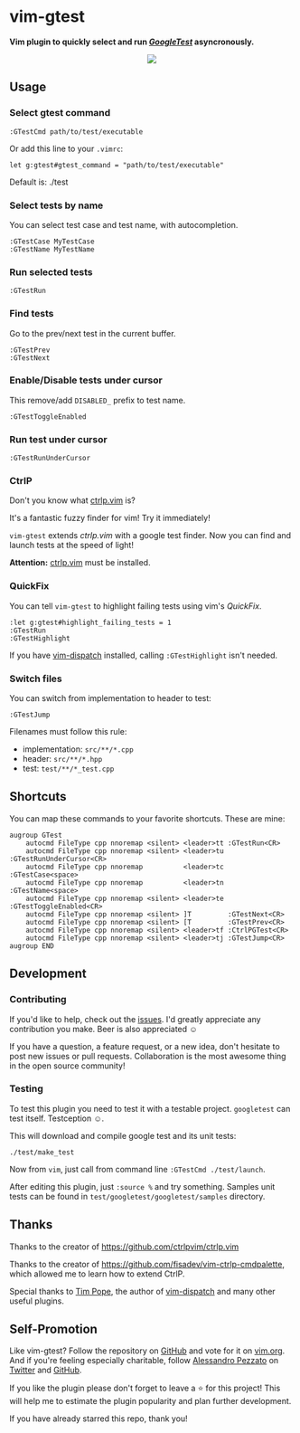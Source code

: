 # vim-gtest

**Vim plugin to quickly select and run
[*GoogleTest*](https://github.com/google/googletest) asyncronously.**

<p align="center"><img src="http://pezzato.net/2015/12/20/vim-gtest.gif" /></p>

## Usage

### Select gtest command

```
:GTestCmd path/to/test/executable
```

Or add this line to your `.vimrc`:

```
let g:gtest#gtest_command = "path/to/test/executable"
```

Default is: ./test

### Select tests by name

You can select test case and test name, with autocompletion.

```
:GTestCase MyTestCase
:GTestName MyTestName
```

### Run selected tests

```
:GTestRun
```

### Find tests

Go to the prev/next test in the current buffer.

```
:GTestPrev
:GTestNext
```

### Enable/Disable tests under cursor

This remove/add `DISABLED_` prefix to test name.

```
:GTestToggleEnabled
```


### Run test under cursor

```
:GTestRunUnderCursor
```

### CtrlP

Don't you know what [ctrlp.vim](https://github.com/ctrlpvim/ctrlp.vim) is?

It's a fantastic fuzzy finder for vim! Try it immediately!

`vim-gtest` extends *ctrlp.vim* with a google test finder. Now you can find
and launch tests at the speed of light!

**Attention:** [ctrlp.vim](https://github.com/ctrlpvim/ctrlp.vim) must be installed.

### QuickFix

You can tell `vim-gtest` to highlight failing tests using vim's *QuickFix*.

```
:let g:gtest#highlight_failing_tests = 1
:GTestRun
:GTestHighlight
```

If you have [vim-dispatch](https://github.com/tpope/vim-dispatch) installed,
calling `:GTestHighlight` isn't needed.

### Switch files

You can switch from implementation to header to test:

```
:GTestJump
```

Filenames must follow this rule:

 - implementation: `src/**/*.cpp`
 - header: `src/**/*.hpp`
 - test: `test/**/*_test.cpp`

## Shortcuts

You can map these commands to your favorite shortcuts. These are mine:

```
augroup GTest
	autocmd FileType cpp nnoremap <silent> <leader>tt :GTestRun<CR>
	autocmd FileType cpp nnoremap <silent> <leader>tu :GTestRunUnderCursor<CR>
	autocmd FileType cpp nnoremap          <leader>tc :GTestCase<space>
	autocmd FileType cpp nnoremap          <leader>tn :GTestName<space>
	autocmd FileType cpp nnoremap <silent> <leader>te :GTestToggleEnabled<CR>
	autocmd FileType cpp nnoremap <silent> ]T         :GTestNext<CR>
	autocmd FileType cpp nnoremap <silent> [T         :GTestPrev<CR>
	autocmd FileType cpp nnoremap <silent> <leader>tf :CtrlPGTest<CR>
	autocmd FileType cpp nnoremap <silent> <leader>tj :GTestJump<CR>
augroup END
```

## Development

### Contributing

If you'd like to help, check out the
[issues](https://github.com/alepez/vim-gtest/issues). I'd greatly appreciate
any contribution you make. Beer is also appreciated ☺

If you have a question, a feature request, or a new idea, don't hesitate to
post new issues or pull requests. Collaboration is the most awesome thing in
the open source community!

### Testing

To test this plugin you need to test it with a testable project. `googletest`
can test itself. Testception ☺.

This will download and compile google test and its unit tests:

```
./test/make_test
```

Now from `vim`, just call from command line `:GTestCmd ./test/launch`.

After editing this plugin, just `:source %` and try something. Samples unit
tests can be found in `test/googletest/googletest/samples` directory.

## Thanks

Thanks to the creator of https://github.com/ctrlpvim/ctrlp.vim

Thanks to the creator of https://github.com/fisadev/vim-ctrlp-cmdpalette,
which allowed me to learn how to extend CtrlP.

Special thanks to [Tim Pope](https://github.com/tpope), the author of
[vim-dispatch](https://github.com/tpope/vim-dispatch) and many other useful
plugins.

## Self-Promotion

Like vim-gtest?  Follow the repository on
[GitHub](https://github.com/alepez/vim-gtest) and vote for it on
[vim.org](http://www.vim.org/scripts/script.php?script_id=5292). And if you're
feeling especially charitable, follow [Alessandro Pezzato](http://pezzato.net/)
on [Twitter](http://twitter.com/alepezzato) and
[GitHub](https://github.com/alepez).

If you like the plugin please don't forget to leave a :star: for this project!
This will help me to estimate the plugin popularity and plan further
development.

If you have already starred this repo, thank you!
